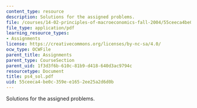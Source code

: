 ```yaml
---
content_type: resource
description: Solutions for the assigned problems.
file: /courses/14-02-principles-of-macroeconomics-fall-2004/55ceeca4be0c359ee1652ee25a2d6d0b_ps4_sol.pdf
file_type: application/pdf
learning_resource_types:
- Assignments
license: https://creativecommons.org/licenses/by-nc-sa/4.0/
ocw_type: OCWFile
parent_title: Assignments
parent_type: CourseSection
parent_uid: 1f3d3f6b-610c-81b9-d418-640d3ac9794c
resourcetype: Document
title: ps4_sol.pdf
uid: 55ceeca4-be0c-359e-e165-2ee25a2d6d0b
---
```

Solutions for the assigned problems.